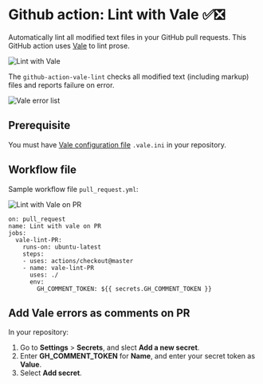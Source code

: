 # Github action: Lint with Vale ✅❎

Automatically lint all modified text files in your GitHub pull requests. This GitHub action uses [Vale](https://errata-ai.github.io/vale/) to lint prose.

![Lint with Vale](https://raw.githubusercontent.com/gaurav-nelson/github-action-vale-lint/master/images/lint-with-vale.png)

The `github-action-vale-lint` checks all modified text (including markup) files and reports failure on error. 

![Vale error list](https://raw.githubusercontent.com/gaurav-nelson/github-action-vale-lint/master/images/vale-error-list.png)

## Prerequisite
You must have [Vale configuration file](https://errata-ai.github.io/vale/config/) `.vale.ini` in your repository.

## Workflow file
Sample workflow file `pull_request.yml`:

![Lint with Vale on PR](https://raw.githubusercontent.com/gaurav-nelson/github-action-vale-lint/master/images/lint-with-vale-on-pr.png)

```
on: pull_request
name: Lint with vale on PR
jobs:
  vale-lint-PR:
    runs-on: ubuntu-latest
    steps:
    - uses: actions/checkout@master
    - name: vale-lint-PR
      uses: ./
      env:
        GH_COMMENT_TOKEN: ${{ secrets.GH_COMMENT_TOKEN }}
```

## Add Vale errors as comments on PR

In your repository:
1. Go to **Settings** > **Secrets**, and slect **Add a new secret**.
1. Enter **GH_COMMENT_TOKEN** for **Name**, and enter your secret token as
   **Value**.
1. Select **Add secret**.
